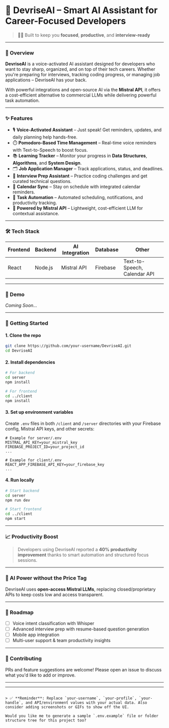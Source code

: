 # 🚀 DevriseAI – Smart AI Assistant for Career-Focused Developers

> 👩‍💻 Built to keep you **focused**, **productive**, and **interview-ready**

---

### 🧠 Overview

**DevriseAI** is a voice-activated AI assistant designed for developers who want to stay sharp, organized, and on top of their tech careers. Whether you're preparing for interviews, tracking coding progress, or managing job applications – DevriseAI has your back.

With powerful integrations and open-source AI via the **Mistral API**, it offers a cost-efficient alternative to commercial LLMs while delivering powerful task automation.

---

### ✨ Features

- 🎙️ **Voice-Activated Assistant** – Just speak! Get reminders, updates, and daily planning help hands-free.
- ⏱️ **Pomodoro-Based Time Management** – Real-time voice reminders with Text-to-Speech to boost focus.
- 📚 **Learning Tracker** – Monitor your progress in **Data Structures**, **Algorithms**, and **System Design**.
- 🗂️ **Job Application Manager** – Track applications, status, and deadlines.
- 🧠 **Interview Prep Assistant** – Practice coding challenges and get curated technical questions.
- 📅 **Calendar Sync** – Stay on schedule with integrated calendar reminders.
- 🔄 **Task Automation** – Automated scheduling, notifications, and productivity tracking.
- 🧪 **Powered by Mistral API** – Lightweight, cost-efficient LLM for contextual assistance.

---

### 🛠️ Tech Stack

| Frontend  | Backend   | AI Integration | Database | Other        |
|-----------|-----------|----------------|----------|--------------|
| React     | Node.js   | Mistral API    | Firebase | Text-to-Speech, Calendar API |

---

### 📸 Demo

_Coming Soon..._

---

### 🚀 Getting Started

#### 1. Clone the repo

```bash
git clone https://github.com/your-username/DevriseAI.git
cd DevriseAI
````

#### 2. Install dependencies

```bash
# For backend
cd server
npm install

# For frontend
cd ../client
npm install
```

#### 3. Set up environment variables

Create `.env` files in both `/client` and `/server` directories with your Firebase config, Mistral API keys, and other secrets:

```env
# Example for server/.env
MISTRAL_API_KEY=your_mistral_key
FIREBASE_PROJECT_ID=your_project_id
...

# Example for client/.env
REACT_APP_FIREBASE_API_KEY=your_firebase_key
...
```

#### 4. Run locally

```bash
# Start backend
cd server
npm run dev

# Start frontend
cd ../client
npm start
```

---

### 📈 Productivity Boost

> Developers using DevriseAI reported a **40% productivity improvement** thanks to smart automation and structured focus sessions.

---

### 🤖 AI Power without the Price Tag

DevriseAI uses **open-access Mistral LLMs**, replacing closed/proprietary APIs to keep costs low and access transparent.

---

### 📌 Roadmap

* [ ] Voice intent classification with Whisper
* [ ] Advanced interview prep with resume-based question generation
* [ ] Mobile app integration
* [ ] Multi-user support & team productivity insights

---

### 🤝 Contributing

PRs and feature suggestions are welcome! Please open an issue to discuss what you'd like to add or improve.

---

---

```

> ✅ **Reminder**: Replace `your-username`, `your-profile`, `your-handle`, and API/environment values with your actual data. Also consider adding screenshots or GIFs to show off the UI.

Would you like me to generate a sample `.env.example` file or folder structure tree for this project too?
```
